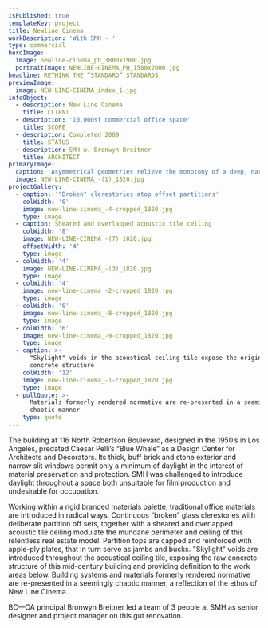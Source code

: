 ```yaml
---
isPublished: true
templateKey: project
title: Newline Cinema
workDescription: 'With SMH - '
type: commercial
heroImage:
  image: newline-cinema_ph_3800x1900.jpg
  portraitImage: NEWLINE-CINEMA_PH_1500x2000.jpg
headline: RETHINK THE “STANDARD” STANDARDS
previewImage:
  image: NEW-LINE-CINEMA_index_1.jpg
infoObject:
  - description: New Line Cinema
    title: CLIENT
  - description: '10,000sf commercial office space'
    title: SCOPE
  - description: Completed 2009
    title: STATUS
  - description: SMH w. Bronwyn Breitner
    title: ARCHITECT
primaryImage:
  caption: 'Asymmetrical geometries relieve the monotony of a deep, narrow floor plate'
  image: NEW-LINE-CINEMA_-(1)_1820.jpg
projectGallery:
  - caption: '"Broken" clerestories atop offset partitions'
    colWidth: '6'
    image: new-line-cinema_-4-cropped_1820.jpg
    type: image
  - caption: Sheared and overlapped acoustic tile ceiling
    colWidth: '8'
    image: NEW-LINE-CINEMA_-(7)_1820.jpg
    offsetWidth: '4'
    type: image
  - colWidth: '4'
    image: NEW-LINE-CINEMA_-(3)_1820.jpg
    type: image
  - colWidth: '4'
    image: new-line-cinema_-2-cropped_1820.jpg
    type: image
  - colWidth: '6'
    image: new-line-cinema_-8-cropped_1820.jpg
    type: image
  - colWidth: '6'
    image: new-line-cinema_-9-cropped_1820.jpg
    type: image
  - caption: >-
      "Skylight" voids in the acoustical ceiling tile expose the original
      concrete structure
    colWidth: '12'
    image: new-line-cinema_-1-cropped_1820.jpg
    type: image
  - pullQuote: >-
      Materials formerly rendered normative are re-presented in a seemingly
      chaotic manner
    type: quote
---
```

The building at 116 North Robertson Boulevard, designed in the 1950’s in Los Angeles, predated Caesar Pelli’s “Blue Whale” as a Design Center for Architects and Decorators. Its thick, buff brick and stone exterior and narrow slit windows permit only a minimum of daylight in the interest of material preservation and protection. SMH was challenged to introduce daylight throughout a space both unsuitable for film production and undesirable for occupation.

Working within a rigid branded materials palette, traditional office materials are introduced in radical ways. Continuous “broken” glass clerestories with deliberate partition off sets, together with a sheared and overlapped acoustic tile ceiling modulate the mundane perimeter and ceiling of this relentless real estate model. Partition tops are capped and reinforced with apple-ply plates, that in turn serve as jambs and bucks. "Skylight" voids are introduced throughout the acoustical ceiling tile, exposing the raw concrete structure of this mid-century building and providing definition to the work areas below. Building systems and materials formerly rendered normative are re-presented in a seemingly chaotic manner, a reflection of the ethos of New Line Cinema.

BC—OA principal Bronwyn Breitner led a team of 3 people at SMH as senior designer and project manager on this gut renovation.
